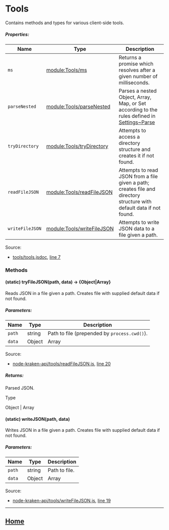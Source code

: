 # Tools

Contains methods and types for various client-side tools.

##### Properties:

| Name | Type | Description |
| --- | --- | --- |
| `ms` | [module:Tools/ms](https://github.com/jpcx/node-kraken-api/blob/0.1.0/docs/modules/Tools/ms.md) | Returns a promise which resolves after a given number of milliseconds. |
| `parseNested` | [module:Tools/parseNested](https://github.com/jpcx/node-kraken-api/blob/0.1.0/docs/modules/Tools/parseNested.md) | Parses a nested Object, Array, Map, or Set according to the rules defined in [Settings~Parse](https://github.com/jpcx/node-kraken-api/blob/0.1.0/docs/namespaces/Settings.md#~Parse) |
| `tryDirectory` | [module:Tools/tryDirectory](https://github.com/jpcx/node-kraken-api/blob/0.1.0/docs/modules/Tools/tryDirectory.md) | Attempts to access a directory structure and creates it if not found. |
| `readFileJSON` | [module:Tools/readFileJSON](https://github.com/jpcx/node-kraken-api/blob/0.1.0/docs/modules/Tools/readFileJSON.md) | Attempts to read JSON from a file given a path; creates file and directory structure with default data if not found. |
| `writeFileJSON` | [module:Tools/writeFileJSON](https://github.com/jpcx/node-kraken-api/blob/0.1.0/docs/modules/Tools/writeFileJSON.md) | Attempts to write JSON data to a file given a path. |

Source:

*   [tools/tools.jsdoc](tools_tools.jsdoc.html), [line 7](tools_tools.jsdoc.html#line7)

### Methods

<a name=".tryFileJSON"></a>
#### (static) tryFileJSON(path, data) → \{Object|Array}

Reads JSON in a file given a path. Creates file with supplied default data if not found.

##### Parameters:

| Name | Type | Description |
| --- | --- | --- |
| `path` | string | Path to file (prepended by `process.cwd()`). |
| `data` | Object | Array | Default data to create if not found. |

Source:

*   [node-kraken-api/tools/readFileJSON.js](https://github.com/jpcx/node-kraken-api/blob/0.1.0/tools/readFileJSON.js), [line 20](https://github.com/jpcx/node-kraken-api/blob/0.1.0/tools/readFileJSON.js#L20)

##### Returns:

Parsed JSON.

Type

Object | Array

<a name=".writeJSON"></a>
#### (static) writeJSON(path, data)

Writes JSON in a file given a path. Creates file with supplied default data if not found.

##### Parameters:

| Name | Type | Description |
| --- | --- | --- |
| `path` | string | Path to file. |
| `data` | Object | Array | Data to write as JSON. |

Source:

*   [node-kraken-api/tools/writeFileJSON.js](https://github.com/jpcx/node-kraken-api/blob/0.1.0/tools/writeFileJSON.js), [line 19](https://github.com/jpcx/node-kraken-api/blob/0.1.0/tools/writeFileJSON.js#L19)

<hr>

## [Home](https://github.com/jpcx/node-kraken-api/blob/0.1.0/README.md)
